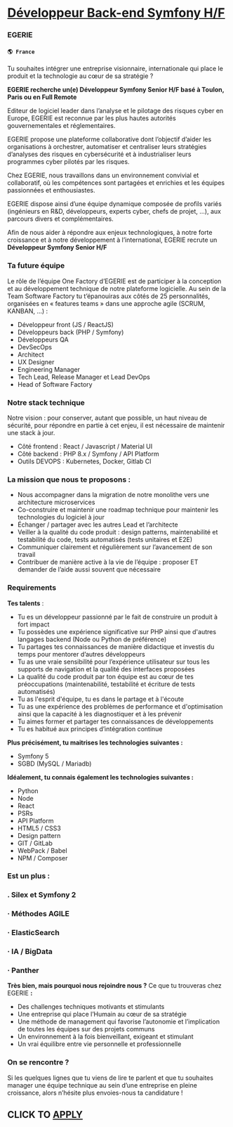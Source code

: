 # [Développeur Back-end Symfony H/F](https://www.remotewlb.com/apply/developpeur-back-end-symfony-h-f)  
### EGERIE  
#### `🌎 France`  

Tu souhaites intégrer une entreprise visionnaire, internationale qui place le produit et la technologie au cœur de sa stratégie ?

 **EGERIE recherche un(e) Développeur Symfony Senior H/F basé à Toulon, Paris ou en Full Remote**

Editeur de logiciel leader dans l’analyse et le pilotage des risques cyber en Europe, EGERIE est reconnue par les plus hautes autorités gouvernementales et réglementaires.

EGERIE propose une plateforme collaborative dont l’objectif d’aider les organisations à orchestrer, automatiser et centraliser leurs stratégies d’analyses des risques en cybersécurité et à industrialiser leurs programmes cyber pilotés par les risques.

Chez EGERIE, nous travaillons dans un environnement convivial et collaboratif, où les compétences sont partagées et enrichies et les équipes passionnées et enthousiastes.

EGERIE dispose ainsi d’une équipe dynamique composée de profils variés (ingénieurs en R&D, développeurs, experts cyber, chefs de projet, …), aux parcours divers et complémentaires.

Afin de nous aider à répondre aux enjeux technologiques, à notre forte croissance et à notre développement à l’international, EGERIE recrute un **Développeur Symfony Senior H/F**

### Ta future équipe

Le rôle de l’équipe One Factory d’EGERIE est de participer à la conception et au développement technique de notre plateforme logicielle. Au sein de la Team Software Factory tu t’épanouiras aux côtés de 25 personnalités, organisées en « features teams » dans une approche agile (SCRUM, KANBAN, …) :

  * Développeur front (JS / ReactJS)
  * Développeurs back (PHP / Symfony)
  * Développeurs QA
  * DevSecOps
  * Architect
  * UX Designer
  * Engineering Manager
  * Tech Lead, Release Manager et Lead DevOps
  * Head of Software Factory

### Notre stack technique

Notre vision : pour conserver, autant que possible, un haut niveau de sécurité, pour répondre en partie à cet enjeu, il est nécessaire de maintenir une stack à jour.

  * Côté frontend : React / Javascript / Material UI
  * Côté backend : PHP 8.x / Symfony / API Platform
  * Outils DEVOPS : Kubernetes, Docker, Gitlab CI

### La mission que nous te proposons :

  * Nous accompagner dans la migration de notre monolithe vers une architecture microservices
  * Co-construire et maintenir une roadmap technique pour maintenir les technologies du logiciel à jour
  * Échanger / partager avec les autres Lead et l’architecte
  * Veiller à la qualité du code produit : design patterns, maintenabilité et testabilité du code, tests automatisés (tests unitaires et E2E)
  * Communiquer clairement et régulièrement sur l’avancement de son travail
  * Contribuer de manière active à la vie de l’équipe : proposer ET demander de l’aide aussi souvent que nécessaire

### Requirements

 **Tes talents** :

  * Tu es un développeur passionné par le fait de construire un produit à fort impact
  * Tu possèdes une expérience significative sur PHP ainsi que d'autres langages backend (Node ou Python de préférence) 
  * Tu partages tes connaissances de manière didactique et investis du temps pour mentorer d’autres développeurs
  * Tu as une vraie sensibilité pour l’expérience utilisateur sur tous les supports de navigation et la qualité des interfaces proposées
  * La qualité du code produit par ton équipe est au cœur de tes préoccupations (maintenabilité, testabilité et écriture de tests automatisés)
  * Tu as l'esprit d'équipe, tu es dans le partage et à l'écoute
  * Tu as une expérience des problèmes de performance et d'optimisation ainsi que la capacité à les diagnostiquer et à les prévenir
  * Tu aimes former et partager tes connaissances de développements
  * Tu es habitué aux principes d’intégration continue

 **Plus précisément, tu maitrises les technologies suivantes :**

  * Symfony 5
  * SGBD (MySQL / Mariadb)

 **Idéalement, tu connais également les technologies suivantes :**

  * Python
  * Node
  * React
  * PSRs
  * API Platform
  * HTML5 / CSS3
  * Design pattern
  * GIT / GitLab
  * WebPack / Babel
  * NPM / Composer

### Est un plus :

### . Silex et Symfony 2

### · Méthodes AGILE

### · ElasticSearch

### · IA / BigData

### · Panther

 **Très bien, mais pourquoi nous rejoindre nous ?** Ce que tu trouveras chez EGERIE **:**

  * Des challenges techniques motivants et stimulants
  * Une entreprise qui place l’Humain au cœur de sa stratégie
  * Une méthode de management qui favorise l’autonomie et l’implication de toutes les équipes sur des projets communs
  * Un environnement à la fois bienveillant, exigeant et stimulant
  * Un vrai équilibre entre vie personnelle et professionnelle

### On se rencontre ?

Si les quelques lignes que tu viens de lire te parlent et que tu souhaites manager une équipe technique au sein d’une entreprise en pleine croissance, alors n’hésite plus envoies-nous ta candidature !

  
## CLICK TO [APPLY](https://www.remotewlb.com/apply/developpeur-back-end-symfony-h-f)

